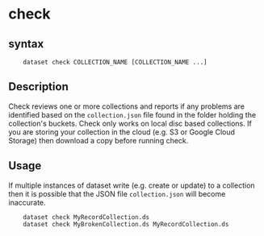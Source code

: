 
# check

## syntax

```shell
    dataset check COLLECTION_NAME [COLLECTION_NAME ...]
```

## Description

Check reviews one or more collections and reports if any problems are identified based on the 
`collection.json` file found in the folder holding the collection's buckets. Check
only works on local disc based collections. If you are storing your collection in
the cloud (e.g. S3 or Google Cloud Storage) then download a copy before running
check.

## Usage

If multiple instances of dataset write (e.g. create or update) to a collection then
it is possible that the JSON file `collection.json` will become inaccurate.

```shell
    dataset check MyRecordCollection.ds
    dataset check MyBrokenCollection.ds MyRecordCollection.ds
```


